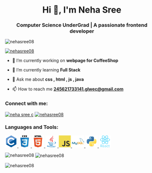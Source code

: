 <h1 align="center">Hi 👋, I'm Neha Sree</h1>
<h3 align="center">Computer Science UnderGrad | A passionate frontend developer</h3>

<p align="left"> <img src="https://komarev.com/ghpvc/?username=nehasree08&label=Profile%20views&color=0e75b6&style=flat" alt="nehasree08" /> </p>

<p align="left"> <a href="https://github.com/ryo-ma/github-profile-trophy"><img src="https://github-profile-trophy.vercel.app/?username=nehasree08" alt="nehasree08" /></a> </p>

- 🔭 I’m currently working on **webpage for CoffeeShop**

- 🌱 I’m currently learning **Full Stack**

- 💬 Ask me about **css , html , js , java**

- 📫 How to reach me **245621733141.glwec@gmail.com**

<h3 align="left">Connect with me:</h3>
<p align="left">
<a href="https://linkedin.com/in/neha sree c" target="blank"><img align="center" src="https://raw.githubusercontent.com/rahuldkjain/github-profile-readme-generator/master/src/images/icons/Social/linked-in-alt.svg" alt="neha sree c" height="30" width="40" /></a>
<a href="https://www.leetcode.com/nehasree08" target="blank"><img align="center" src="https://raw.githubusercontent.com/rahuldkjain/github-profile-readme-generator/master/src/images/icons/Social/leet-code.svg" alt="nehasree08" height="30" width="40" /></a>
</p>

<h3 align="left">Languages and Tools:</h3>
<p align="left"> <a href="https://www.cprogramming.com/" target="_blank" rel="noreferrer"> <img src="https://raw.githubusercontent.com/devicons/devicon/master/icons/c/c-original.svg" alt="c" width="40" height="40"/> </a> <a href="https://www.w3schools.com/css/" target="_blank" rel="noreferrer"> <img src="https://raw.githubusercontent.com/devicons/devicon/master/icons/css3/css3-original-wordmark.svg" alt="css3" width="40" height="40"/> </a> <a href="https://www.w3.org/html/" target="_blank" rel="noreferrer"> <img src="https://raw.githubusercontent.com/devicons/devicon/master/icons/html5/html5-original-wordmark.svg" alt="html5" width="40" height="40"/> </a> <a href="https://www.java.com" target="_blank" rel="noreferrer"> <img src="https://raw.githubusercontent.com/devicons/devicon/master/icons/java/java-original.svg" alt="java" width="40" height="40"/> </a> <a href="https://developer.mozilla.org/en-US/docs/Web/JavaScript" target="_blank" rel="noreferrer"> <img src="https://raw.githubusercontent.com/devicons/devicon/master/icons/javascript/javascript-original.svg" alt="javascript" width="40" height="40"/> </a> <a href="https://www.mysql.com/" target="_blank" rel="noreferrer"> <img src="https://raw.githubusercontent.com/devicons/devicon/master/icons/mysql/mysql-original-wordmark.svg" alt="mysql" width="40" height="40"/> </a> <a href="https://www.python.org" target="_blank" rel="noreferrer"> <img src="https://raw.githubusercontent.com/devicons/devicon/master/icons/python/python-original.svg" alt="python" width="40" height="40"/> </a> <a href="https://reactjs.org/" target="_blank" rel="noreferrer"> <img src="https://raw.githubusercontent.com/devicons/devicon/master/icons/react/react-original-wordmark.svg" alt="react" width="40" height="40"/> </a> </p>

<p><img align="left" src="https://github-readme-stats.vercel.app/api/top-langs?username=nehasree08&show_icons=true&locale=en&layout=compact" alt="nehasree08" /></p>

<p>&nbsp;<img align="center" src="https://github-readme-stats.vercel.app/api?username=nehasree08&show_icons=true&locale=en" alt="nehasree08" /></p>

<p><img align="center" src="https://github-readme-streak-stats.herokuapp.com/?user=nehasree08&" alt="nehasree08" /></p>
